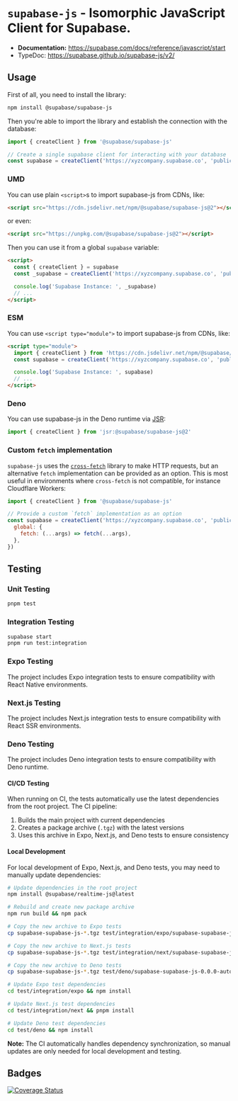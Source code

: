 # `supabase-js` - Isomorphic JavaScript Client for Supabase.

- **Documentation:** https://supabase.com/docs/reference/javascript/start
- TypeDoc: https://supabase.github.io/supabase-js/v2/

## Usage

First of all, you need to install the library:

```sh
npm install @supabase/supabase-js
```

Then you're able to import the library and establish the connection with the database:

```js
import { createClient } from '@supabase/supabase-js'

// Create a single supabase client for interacting with your database
const supabase = createClient('https://xyzcompany.supabase.co', 'public-anon-key')
```

### UMD

You can use plain `<script>`s to import supabase-js from CDNs, like:

```html
<script src="https://cdn.jsdelivr.net/npm/@supabase/supabase-js@2"></script>
```

or even:

```html
<script src="https://unpkg.com/@supabase/supabase-js@2"></script>
```

Then you can use it from a global `supabase` variable:

```html
<script>
  const { createClient } = supabase
  const _supabase = createClient('https://xyzcompany.supabase.co', 'public-anon-key')

  console.log('Supabase Instance: ', _supabase)
  // ...
</script>
```

### ESM

You can use `<script type="module">` to import supabase-js from CDNs, like:

```html
<script type="module">
  import { createClient } from 'https://cdn.jsdelivr.net/npm/@supabase/supabase-js/+esm'
  const supabase = createClient('https://xyzcompany.supabase.co', 'public-anon-key')

  console.log('Supabase Instance: ', supabase)
  // ...
</script>
```

### Deno

You can use supabase-js in the Deno runtime via [JSR](https://jsr.io/@supabase/supabase-js):

```js
import { createClient } from 'jsr:@supabase/supabase-js@2'
```

### Custom `fetch` implementation

`supabase-js` uses the [`cross-fetch`](https://www.npmjs.com/package/cross-fetch) library to make HTTP requests, but an alternative `fetch` implementation can be provided as an option. This is most useful in environments where `cross-fetch` is not compatible, for instance Cloudflare Workers:

```js
import { createClient } from '@supabase/supabase-js'

// Provide a custom `fetch` implementation as an option
const supabase = createClient('https://xyzcompany.supabase.co', 'public-anon-key', {
  global: {
    fetch: (...args) => fetch(...args),
  },
})
```

## Testing

### Unit Testing

```bash
pnpm test
```

### Integration Testing

```bash
supabase start
pnpm run test:integration
```

### Expo Testing

The project includes Expo integration tests to ensure compatibility with React Native environments.

### Next.js Testing

The project includes Next.js integration tests to ensure compatibility with React SSR environments.

### Deno Testing

The project includes Deno integration tests to ensure compatibility with Deno runtime.

#### CI/CD Testing

When running on CI, the tests automatically use the latest dependencies from the root project. The CI pipeline:

1. Builds the main project with current dependencies
2. Creates a package archive (`.tgz`) with the latest versions
3. Uses this archive in Expo, Next.js, and Deno tests to ensure consistency

#### Local Development

For local development of Expo, Next.js, and Deno tests, you may need to manually update dependencies:

```bash
# Update dependencies in the root project
npm install @supabase/realtime-js@latest

# Rebuild and create new package archive
npm run build && npm pack

# Copy the new archive to Expo tests
cp supabase-supabase-js-*.tgz test/integration/expo/supabase-supabase-js-0.0.0-automated.tgz

# Copy the new archive to Next.js tests
cp supabase-supabase-js-*.tgz test/integration/next/supabase-supabase-js-0.0.0-automated.tgz

# Copy the new archive to Deno tests
cp supabase-supabase-js-*.tgz test/deno/supabase-supabase-js-0.0.0-automated.tgz

# Update Expo test dependencies
cd test/integration/expo && npm install

# Update Next.js test dependencies
cd test/integration/next && pnpm install

# Update Deno test dependencies
cd test/deno && npm install
```

**Note:** The CI automatically handles dependency synchronization, so manual updates are only needed for local development and testing.

## Badges

[![Coverage Status](https://coveralls.io/repos/github/supabase/supabase-js/badge.svg?branch=master)](https://coveralls.io/github/supabase/supabase-js?branch=master)

